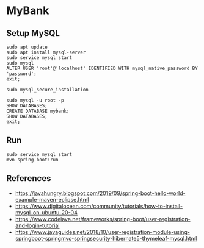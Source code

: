 # MyBank

## Setup MySQL
```
sudo apt update
sudo apt install mysql-server
sudo service mysql start
sudo mysql
ALTER USER 'root'@'localhost' IDENTIFIED WITH mysql_native_password BY 'password';
exit;
```
```
sudo mysql_secure_installation
```
```
sudo mysql -u root -p
SHOW DATABASES;
CREATE DATABASE mybank;
SHOW DATABASES;
exit;
```

## Run
```
sudo service mysql start
mvn spring-boot:run
```

## References
- https://javahungry.blogspot.com/2019/09/spring-boot-hello-world-example-maven-eclipse.html
- https://www.digitalocean.com/community/tutorials/how-to-install-mysql-on-ubuntu-20-04
- https://www.codejava.net/frameworks/spring-boot/user-registration-and-login-tutorial
- https://www.javaguides.net/2018/10/user-registration-module-using-springboot-springmvc-springsecurity-hibernate5-thymeleaf-mysql.html
